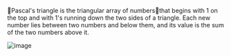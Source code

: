 🔺Pascal's triangle is the triangular array of numbers🔢that begins with 1 on the top and with 1's running down the two sides of a triangle. Each new number lies between two numbers and below them, and its value is the sum of the two numbers above it.


![image](https://github.com/Karlie-crypto/alx-interview/assets/110098940/d02d3707-655f-4e1b-a2f9-e308e30fd6be)
